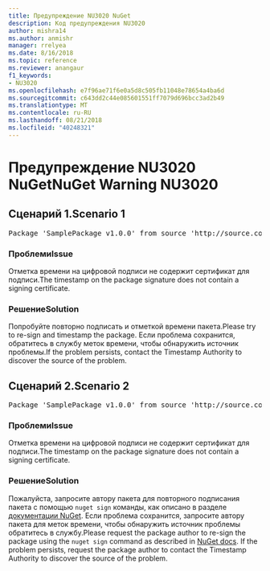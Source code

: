 ```yaml
---
title: Предупреждение NU3020 NuGet
description: Код предупреждения NU3020
author: mishra14
ms.author: anmishr
manager: rrelyea
ms.date: 8/16/2018
ms.topic: reference
ms.reviewer: anangaur
f1_keywords:
- NU3020
ms.openlocfilehash: e7f96ae71f6e0a5d8c505fb11048e78654a4ba6d
ms.sourcegitcommit: c643dd2c44e085601551ff7079d696bcc3ad2b49
ms.translationtype: MT
ms.contentlocale: ru-RU
ms.lasthandoff: 08/21/2018
ms.locfileid: "40248321"
---
```

# <a name="nuget-warning-nu3020"></a><span data-ttu-id="07a24-103">Предупреждение NU3020 NuGet</span><span class="sxs-lookup"><span data-stu-id="07a24-103">NuGet Warning NU3020</span></span>

## <a name="scenario-1"></a><span data-ttu-id="07a24-104">Сценарий 1.</span><span class="sxs-lookup"><span data-stu-id="07a24-104">Scenario 1</span></span>

<pre>Package 'SamplePackage v1.0.0' from source 'http://source.com/index.json': The timestamp does not have a signing certificate.</pre>

### <a name="issue"></a><span data-ttu-id="07a24-105">Проблеми</span><span class="sxs-lookup"><span data-stu-id="07a24-105">Issue</span></span>

<span data-ttu-id="07a24-106">Отметка времени на цифровой подписи не содержит сертификат для подписи.</span><span class="sxs-lookup"><span data-stu-id="07a24-106">The timestamp on the package signature does not contain a signing certificate.</span></span>


### <a name="solution"></a><span data-ttu-id="07a24-107">Решение</span><span class="sxs-lookup"><span data-stu-id="07a24-107">Solution</span></span>

<span data-ttu-id="07a24-108">Попробуйте повторно подписать и отметкой времени пакета.</span><span class="sxs-lookup"><span data-stu-id="07a24-108">Please try to re-sign and timestamp the package.</span></span> <span data-ttu-id="07a24-109">Если проблема сохранится, обратитесь в службу меток времени, чтобы обнаружить источник проблемы.</span><span class="sxs-lookup"><span data-stu-id="07a24-109">If the problem persists, contact the Timestamp Authority to discover the source of the problem.</span></span>



## <a name="scenario-2"></a><span data-ttu-id="07a24-110">Сценарий 2.</span><span class="sxs-lookup"><span data-stu-id="07a24-110">Scenario 2</span></span>

<pre>Package 'SamplePackage v1.0.0' from source 'http://source.com/index.json': The primary signature's timestamp does not have a signing certificate.</pre>

### <a name="issue"></a><span data-ttu-id="07a24-111">Проблеми</span><span class="sxs-lookup"><span data-stu-id="07a24-111">Issue</span></span>

<span data-ttu-id="07a24-112">Отметка времени на цифровой подписи не содержит сертификат для подписи.</span><span class="sxs-lookup"><span data-stu-id="07a24-112">The timestamp on the package signature does not contain a signing certificate.</span></span>


### <a name="solution"></a><span data-ttu-id="07a24-113">Решение</span><span class="sxs-lookup"><span data-stu-id="07a24-113">Solution</span></span>

<span data-ttu-id="07a24-114">Пожалуйста, запросите автору пакета для повторного подписания пакета с помощью `nuget sign` команды, как описано в разделе [документации NuGet](https://docs.microsoft.com/en-us/nuget/create-packages/sign-a-package). Если проблема сохранится, запросите автору пакета для меток времени, чтобы обнаружить источник проблемы обратитесь в службу.</span><span class="sxs-lookup"><span data-stu-id="07a24-114">Please request the package author to re-sign the package using the `nuget sign` command as described in [NuGet docs](https://docs.microsoft.com/en-us/nuget/create-packages/sign-a-package). If the problem persists, request the package author to contact the Timestamp Authority to discover the source of the problem.</span></span>


